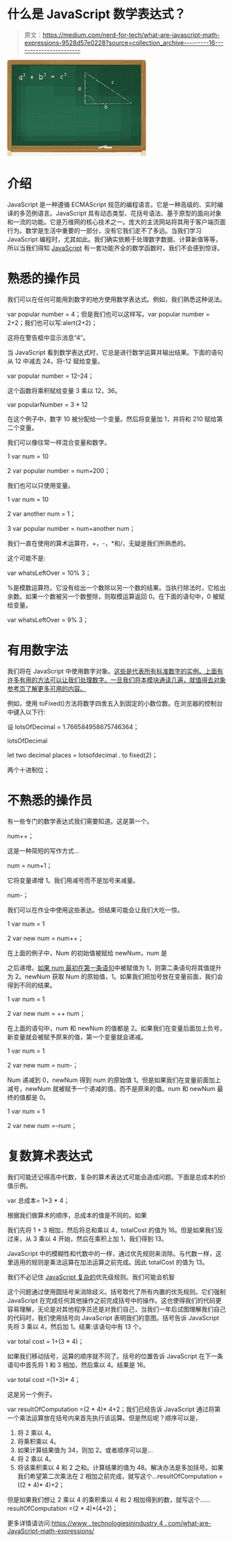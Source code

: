 # 什么是 JavaScript 数学表达式？

> 原文：<https://medium.com/nerd-for-tech/what-are-javascript-math-expressions-9528d57e0228?source=collection_archive---------16----------------------->

![](img/dd01f170f9781c3e0ba5ad07736ba083.png)

# 介绍

JavaScript 是一种遵循 ECMAScript 规范的编程语言。它是一种高级的、实时编译的多范例语言。JavaScript 具有动态类型、花括号语法、基于原型的面向对象和一流的功能。它是万维网的核心技术之一。庞大的主流网站将其用于客户端页面行为。数学是生活中重要的一部分，没有它我们走不了多远。当我们学习 JavaScript 编程时，尤其如此。我们确实依赖于处理数字数据、计算新值等等，所以当我们得知 [JavaScript](https://www.technologiesinindustry4.com/) 有一套功能齐全的数学函数时，我们不会感到惊讶。

# 熟悉的操作员

我们可以在任何可能用到数字的地方使用数学表达式。例如，我们熟悉这种说法。

var popular number = 4；但是我们也可以这样写。var popular number = 2+2；我们也可以写:alert(2+2)；

这将在警告框中显示消息“4”。

当 JavaScript 看到数学表达式时，它总是进行数学运算并输出结果。下面的语句从 12 中减去 24，将-12 赋给变量。

var popular number = 12–24；

这个函数将乘积赋给变量 3 乘以 12，36。

var popularNumber = 3 * 12

在这个例子中，数字 10 被分配给一个变量。然后将变量加 1，并将和 210 赋给第二个变量。

我们可以像往常一样混合变量和数字。

1 var num = 10

2 var popular number = num+200；

我们也可以只使用变量。

1 var num = 10

2 var another num = 1；

3 var popular number = num+another num；

我们一直在使用的算术运算符，+，-，*和/，无疑是我们所熟悉的。

这个可能不是:

var whatsLeftOver = 10% 3；

%是模数运算符。它没有给出一个数除以另一个数的结果。当执行除法时，它给出余数。如果一个数被另一个数整除，则取模运算返回 0。在下面的语句中，0 被赋给变量。

var whatsLeftOver = 9% 3；

# 有用数字法

我们将在 JavaScript 中使用数字对象。[这些是代表所有标准数字的实例。上面有许多有用的方法可以让我们处理数字。一旦我们将本模块通读几遍，就值得去对象参考页了解更多可用的内容。](https://www.technologiesinindustry4.com/)

例如，使用 toFixed()方法将数字四舍五入到固定的小数位数。在浏览器的控制台中键入以下行:

设 lotsOfDecimal = 1.766584958675746364；

lotsOfDecimal

let two decimal places = lotsofdecimal . to fixed(2)；

两个十进制位；

# 不熟悉的操作员

有一些专门的数学表达式我们需要知道。这是第一个。

num++；

这是一种简短的写作方式…

num = num+1；

它将变量递增 1。我们用减号而不是加号来减量。

num-；

我们可以在作业中使用这些表达。但结果可能会让我们大吃一惊。

1 var num = 1

2 var new num = num++；

在上面的例子中，Num 的初始值被赋给 newNum，num 是

之后递增。[如果 num 最初在第一条语句](https://www.technologiesinindustry4.com/)中被赋值为 1，则第二条语句将其值提升为 2。newNum 获取 Num 的原始值，1。如果我们把加号放在变量前面，我们会得到不同的结果。

1 var num = 1

2 var new num = ++ num；

在上面的语句中，num 和 newNum 的值都是 2。如果我们在变量后面加上负号，新变量就会被赋予原来的值，第一个变量就会递减。

1 var num = 1

2 var new num = num-；

Num 递减到 0，newNum 得到 num 的原始值 1。但是如果我们在变量前面加上减号，newNum 就被赋予一个递减的值，而不是原来的值。num 和 newNum 最终的值都是 0。

1 var num = 1

2 var new num =–num；

# 复数算术表达式

我们可能还记得高中代数，复杂的算术表达式可能会造成问题。下面是总成本的价值示例。

var 总成本= 1+3 * 4；

根据我们做算术的顺序，总成本的值是不同的。如果

我们先将 1 + 3 相加，然后将总和乘以 4，totalCost 的值为 16。但是如果我们反过来，从 3 乘以 4 开始，然后在乘积上加 1，我们得到 13。

JavaScript 中的模糊性和代数中的一样，通过优先规则来消除。与代数一样，这里适用的规则是乘法运算在加法运算之前完成。因此 totalCost 的值为 13。

我们不必记住 [JavaScript 复杂的](https://www.technologiesinindustry4.com/)优先级规则。我们可能会机智

这个问题通过使用圆括号来消除歧义。括号取代了所有内置的优先规则。它们强制 JavaScript 在完成任何其他操作之前完成括号中的操作。这也使得我们的代码更容易理解，无论是对其他程序员还是对我们自己，当我们一年后试图理解我们自己的代码时，我们使用括号向 JavaScript 表明我们的意图。括号告诉 JavaScript 先将 3 乘以 4，然后加 1。结果:该语句中有 13 个。

var total cost = 1+(3 * 4)；

如果我们移动括号，运算的顺序就不同了。括号的位置告诉 JavaScript 在下一条语句中首先将 1 和 3 相加，然后乘以 4。结果是 16。

var total cost =(1+3)* 4；

这是另一个例子。

var resultOfComputation =(2 * 4)* 4+2；我们已经告诉 JavaScript 通过将第一个乘法运算放在括号内来首先执行该运算。但是然后呢？顺序可以是，

1.  将 2 乘以 4。
2.  将乘积乘以 4。
3.  如果计算结果值为 34，则加 2。或者顺序可以是…
4.  将 2 乘以 4。
5.  将该乘积乘以 4 和 2 之和。计算结果的值为 48。解决办法是多加括号。如果我们希望第二次乘法在 2 相加之前完成，就写这个…resultOfComputation =((2 * 4)* 4)+2；

但是如果我们想让 2 乘以 4 的乘积乘以 4 和 2 相加得到的数，就写这个……resultOfComputation =(2 * 4)*(4+2)；

更多详情请访问:[https://www . technologiesinindustry 4 . com/what-are-JavaScript-math-expressions/](https://www.technologiesinindustry4.com/what-are-javascript-math-expressions/)